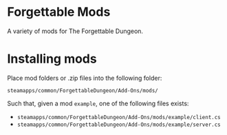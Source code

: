 # Forgettable Mods

A variety of mods for The Forgettable Dungeon.

# Installing mods

Place mod folders or .zip files into the following folder:

`steamapps/common/ForgettableDungeon/Add-Ons/mods/`

Such that, given a mod `example`, one of the following files exists:

* `steamapps/common/ForgettableDungeon/Add-Ons/mods/example/client.cs`
* `steamapps/common/ForgettableDungeon/Add-Ons/mods/example/server.cs`
